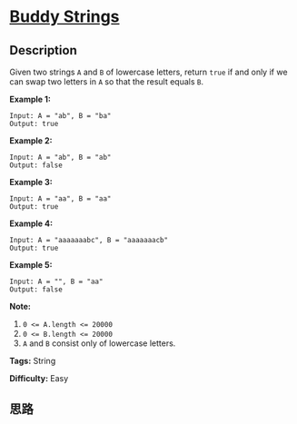 # [Buddy Strings][title]

## Description

Given two strings `A` and `B` of lowercase letters, return `true` if and only
if we can swap two letters in `A` so that the result equals `B`.



**Example 1:**
            Input: A = "ab", B = "ba"    Output: true    

**Example 2:**
            Input: A = "ab", B = "ab"    Output: false    

**Example 3:**
            Input: A = "aa", B = "aa"    Output: true    

**Example 4:**
            Input: A = "aaaaaaabc", B = "aaaaaaacb"    Output: true    

**Example 5:**
            Input: A = "", B = "aa"    Output: false    



**Note:**

  1. `0 <= A.length <= 20000`
  2. `0 <= B.length <= 20000`
  3. `A` and `B` consist only of lowercase letters.


**Tags:** String

**Difficulty:** Easy

## 思路

[title]: https://leetcode.com/problems/buddy-strings
